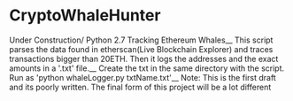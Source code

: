 # CryptoWhaleHunter
Under Construction/ Python 2.7
Tracking Ethereum Whales__
This script parses the data found in etherscan(Live Blockchain Explorer) and traces transactions bigger than 20ETH. Then it logs the addresses and the exact amounts in a '.txt' file.__
Create the txt in the same directory with the script. Run as 'python whaleLogger.py txtName.txt'__
Note: This is the first draft and its poorly written. The final form of this project will be a lot different 

